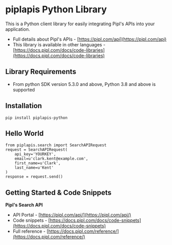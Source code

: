 piplapis Python Library
===========================

This is a Python client library for easily integrating Pipl's APIs into your application.

* Full details about Pipl's APIs - [https://pipl.com/api](https://pipl.com/api)  
* This library is available in other languages - [https://docs.pipl.com/docs/code-libraries](https://docs.pipl.com/docs/code-libraries)

Library Requirements
--------------------

* From python SDK version 5.3.0 and above, Python 3.8 and above is supported 

Installation
------------

    pip install piplapis-python
    
Hello World
------------
```
from piplapis.search import SearchAPIRequest
request = SearchAPIRequest(
    api_key='YOURKEY',
    email=u'clark.kent@example.com',
    first_name=u'Clark', 
    last_name=u'Kent'
)
response = request.send()
```

Getting Started & Code Snippets
-------------------------------

**Pipl's Search API**
* API Portal - [https://pipl.com/api/](https://pipl.com/api/)
* Code snippets - [https://docs.pipl.com/docs/code-snippets](https://docs.pipl.com/docs/code-snippets)  
* Full reference - [https://docs.pipl.com/reference/](https://docs.pipl.com/reference/)
